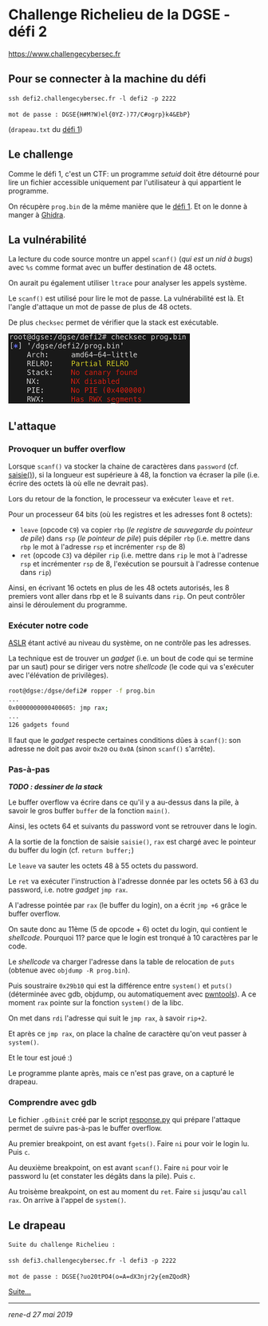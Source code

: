 # Challenge Richelieu de la DGSE - défi 2

https://www.challengecybersec.fr

## Pour se connecter à la machine du défi
```
ssh defi2.challengecybersec.fr -l defi2 -p 2222

mot de passe : DGSE{H#M?W)el{0YZ-)77/C#ogrp}k4&EbP}
```
(`drapeau.txt` du [défi 1](../defi1/README.md))

## Le challenge

Comme le défi 1, c'est un CTF: un programme _setuid_ doit être détourné pour lire un fichier accessible uniquement par l'utilisateur à qui appartient le programme.

On récupère `prog.bin` de la même manière que le [défi 1](../defi1/README.md#Note). Et on le donne à manger à [Ghidra](https://ghidra-sre.org).

## La vulnérabilité

La lecture du code source montre un appel `scanf()` (_qui est un nid à bugs_) avec `%s` comme format avec un buffer destination de 48 octets.

On aurait pu également utiliser `ltrace` pour analyser les appels système.

Le `scanf()` est utilisé pour lire le mot de passe. La vulnérabilité est là. Et l'angle d'attaque un mot de passe de plus de 48 octets.

De plus `checksec` permet de vérifier que la stack est exécutable.

![checksec](checksec.png)

## L'attaque

### Provoquer un buffer overflow

Lorsque `scanf()` va stocker la chaine de caractères dans `password` (cf. [saisie()](defi2.c)), si la longueur est supérieure à 48, la fonction va écraser la pile (i.e. écrire des octets là où elle ne devrait pas).

Lors du retour de la fonction, le processeur va exécuter `leave` et `ret`.

Pour un processeur 64 bits (où les registres et les adresses font 8 octets):
* `leave` (opcode `C9`) va copier `rbp` (_le registre de sauvegarde du pointeur de pile_) dans `rsp` (_le pointeur de pile_) puis dépiler `rbp` (i.e. mettre dans `rbp` le mot à l'adresse `rsp` et incrémenter `rsp` de 8)
* `ret` (opcode `C3`) va dépiler `rip` (i.e. mettre dans `rip` le mot à l'adresse `rsp` et incrémenter `rsp` de 8, l'exécution se poursuit à l'adresse contenue dans `rip`)

Ainsi, en écrivant 16 octets en plus de les 48 octets autorisés, les 8 premiers vont aller dans rbp et le 8 suivants dans `rip`. On peut contrôler ainsi le déroulement du programme.

### Exécuter notre code

[ASLR](https://fr.wikipedia.org/wiki/Address_space_layout_randomization) étant activé au niveau du système, on ne contrôle pas les adresses.

La technique est de trouver un _gadget_ (i.e. un bout de code qui se termine par un saut) pour se diriger vers notre _shellcode_ (le code qui va s'exécuter avec l'élévation de privilèges).

```bash
root@dgse:/dgse/defi2# ropper -f prog.bin
...
0x0000000000400605: jmp rax;
...
126 gadgets found
```

Il faut que le _gadget_ respecte certaines conditions dûes à `scanf()`: son adresse ne doit pas avoir `0x20` ou `0x0A` (sinon `scanf()` s'arrête).

### Pas-à-pas

___TODO : dessiner de la stack___

Le buffer overflow va écrire dans ce qu'il y a au-dessus dans la pile, à savoir le gros buffer `buffer` de la fonction `main()`.

Ainsi, les octets 64 et suivants du password vont se retrouver dans le login.

A la sortie de la fonction de saisie `saisie()`, `rax` est chargé avec le pointeur du buffer du login (cf. `return buffer;`)

Le `leave` va sauter les octets 48 à 55 octets du password.

Le `ret` va exécuter l'instruction à l'adresse donnée par les octets 56 à 63 du password, i.e. notre _gadget_ `jmp rax`.

A l'adresse pointée par `rax` (le buffer du login), on a écrit `jmp +6` grâce le buffer overflow.

On saute donc au 11ème (5 de opcode + 6) octet du login, qui contient le _shellcode_. Pourquoi 11? parce que le login est tronqué à 10 caractères par le code.

Le _shellcode_ va charger l'adresse dans la table de relocation de `puts` (obtenue avec `objdump -R prog.bin`).

Puis soustraire `0x29b10` qui est la différence entre `system()` et `puts()` (déterminée avec gdb, objdump, ou automatiquement avec [pwntools](https://github.com/Gallopsled/pwntools)). A ce moment `rax` pointe sur la fonction `system()` de la libc.

On met dans `rdi` l'adresse qui suit le `jmp rax`, à savoir `rip+2`.

Et après ce `jmp rax`, on place la chaîne de caractère qu'on veut passer à `system()`.

Et le tour est joué :)

Le programme plante après, mais ce n'est pas grave, on a capturé le drapeau.

### Comprendre avec gdb

Le fichier `.gdbinit` créé par le script [response.py](response.py) qui prépare l'attaque permet de suivre pas-à-pas le buffer overflow.

Au premier breakpoint, on est avant `fgets()`. Faire `ni` pour voir le login lu. Puis `c`.

Au deuxième breakpoint, on est avant `scanf()`. Faire `ni` pour voir le password lu (et constater les dégâts dans la pile). Puis `c`.

Au troisème breakpoint, on est au moment du `ret`. Faire `si` jusqu'au `call rax`. On arrive à l'appel de `system()`.

## Le drapeau

```
Suite du challenge Richelieu :

ssh defi3.challengecybersec.fr -l defi3 -p 2222

mot de passe : DGSE{?uo20tPO4(o=A=dX3njr2y{emZQodR}
```

[Suite...](../defi3/README.md)

---
*rene-d 27 mai 2019*
